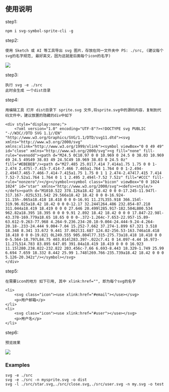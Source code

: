 ## 使用说明

step1:

    npm i svg-symbol-sprite-cli -g


step2:

    使用 Sketch 或 AI 等工具导出 svg 图片，存放在同一文件夹中 PS: ./src, (建议每个svg的名字规范, 最好英文，因为这就是后面每个icon的名字)


![](http://coolnuanfeng.github.io/assets/images/step_svg.png)

step3:

    执行 svg -e ./src
    此时会生成 一个dist目录


step4:

    用编辑工具 打开 dist目录下 sprite.svg 文件,将sprite.svg中的源码内容，复制到代码文件中，建议放置的隐藏的div中如下

    <div style="display:none;">
        <?xml version="1.0" encoding="UTF-8"?><!DOCTYPE svg PUBLIC "-//W3C//DTD SVG 1.1//EN" "http://www.w3.org/Graphics/SVG/1.1/DTD/svg11.dtd"><svg xmlns="http://www.w3.org/2000/svg" xmlns:xlink="http://www.w3.org/1999/xlink"><symbol viewBox="0 0 49 49" id="close" xmlns="http://www.w3.org/2000/svg"><g fill="none" fill-rule="evenodd"><path d="M24.5 0C10.97 0 0 10.969 0 24.5 0 38.03 10.969 49 24.5 49S49 38.03 49 24.5C49 10.969 38.03 0 24.5 0z" fill="#EBEBEB"/><path d="M27.485 25.01l7.414 7.414a1.75 1.75 0 0 1-2.474 2.475l-7.415-7.414-7.466 7.465a1.764 1.764 0 0 1-2.494-2.494l7.465-7.466-7.414-7.415a1.75 1.75 0 1 1 2.474-2.474l7.415 7.414 7.52-7.52a1.764 1.764 0 1 1 2.495 2.494l-7.52 7.52z" fill="#CCC" fill-rule="nonzero"/></g></symbol><symbol class="bicon" viewBox="0 0 1024 1024" id="star" xmlns="http://www.w3.org/2000/svg"><defs><style/></defs><path d="M1010.522 378.126a18.42 18.42 0 0 0-17.245-11.947l-317.167-.025L531.542 29.566a18.42 18.42 0 0 0-16.924-11.15h-.065a18.418 18.418 0 0 0-16.91 11.27L355.918 366.154l-319.96.025a18.42 18.42 0 0 0-12.17 32.244l264.486 232.854-87.218 311.044a18.419 18.419 0 0 0 27.646 20.499l285.917-182.504L800.534 962.82a18.395 18.395 0 0 0 9.91 2.892 18.42 18.42 0 0 0 17.847-22.98l-43.378-169.779a18.65 18.65 0 0 0-.372-1.264c-7.653-22.957-15.89-63.612-9.263-77.968 4.264-9.236.234-20.18-9.004-24.444-9.24-4.264-20.18-.233-24.444 9.004-7.04 15.252-7.662 37.274-1.899 67.321 3.518 18.348 8.341 33.672 9.441 37.062l31.687 124.02-256.53-163.746a18.418 18.418 0 0 0-19.821 0L249.555 905.804l77.315-275.73a18.418 18.418 0 0 0-5.564-18.797L84.75 403.014l283.397-.022c7.41 0 14.097-4.44 16.973-11.27L514.783 83.895 647.05 391.84a18.419 18.419 0 0 0 16.923 11.15l280.238.022-232.822 203.456c-7.66 6.693-8.443 18.329-1.749 25.99 6.694 7.659 18.332 8.442 25.99 1.748l269.766-235.739a18.42 18.42 0 0 0 5.126-20.342z"/></symbol></svg>
    </div>

step5:

    在需要icon的地方 如下引用, 其中 xlink:href="", 即为每个svg的名字

    <li>
        <svg class="icon"><use xlink:href="#email"></use></svg>
        <p>用户邮箱</p>
    </li>
    <li>
        <svg class="icon"><use xlink:href="#user"></use></svg>
        <p>用户名</p>
    </li>

step6:

    预览效果


![](http://coolnuanfeng.github.io/assets/images/step_preview.png)


### Examples

    svg -e ./src
    svg -e ./src -n mysprite.svg -o dist
    svg -l ./src/star.svg,./src/close.svg,./src/user.svg -n my.svg -o test
